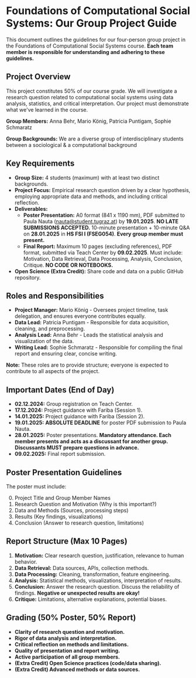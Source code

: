 # Foundations of Computational Social Systems: Our Group Project Guide

This document outlines the guidelines for our four-person group project in the Foundations of Computational Social Systems course.  **Each team member is responsible for understanding and adhering to these guidelines.**

## Project Overview

This project constitutes 50% of our course grade.  We will investigate a research question related to computational social systems using data analysis, statistics, and critical interpretation.  Our project must demonstrate what we've learned in the course.

**Group Members:** Anna Behr, Mario König, Patricia Puntigam, Sophie Schmaratz

**Group Backgrounds:** We are a diverse group of interdisciplinary students between a sociological & a computational background


## Key Requirements

* **Group Size:** 4 students (maximum) with at least two distinct backgrounds.
* **Project Focus:** Empirical research question driven by a clear hypothesis, employing appropriate data and methods, and including critical reflection.
* **Deliverables:**
    * **Poster Presentation:** A0 format (841 x 1190 mm), PDF submitted to Paula Nauta (nauta@student.tugraz.at) by **19.01.2025**.  **NO LATE SUBMISSIONS ACCEPTED.** 10-minute presentation + 10-minute Q&A on **28.01.2025** in **HS FSI I (FSEG054)**. **Every group member must present.**
    * **Final Report:** Maximum 10 pages (excluding references), PDF format, submitted via Teach Center by **09.02.2025**.  Must include: Motivation, Data Retrieval, Data Processing, Analysis, Conclusion, Critique.  **NO CODE OR NOTEBOOKS.**
* **Open Science (Extra Credit):** Share code and data on a public GitHub repository.


## Roles and Responsibilities

* **Project Manager:** Mario König - Oversees project timeline, task delegation, and ensures everyone contributes equally.
* **Data Lead:** Patricia Puntigam - Responsible for data acquisition, cleaning, and preprocessing.
* **Analysis Lead:** Anna Behr - Leads the statistical analysis and visualization of the data.
* **Writing Lead:** Sophie Schmaratz - Responsible for compiling the final report and ensuring clear, concise writing.  


**Note:** These roles are to provide structure; everyone is expected to contribute to all aspects of the project.  


## Important Dates  (End of Day)

* **02.12.2024:** Group registration on Teach Center.
* **17.12.2024:** Project guidance with Fariba (Session 1).
* **14.01.2025:** Project guidance with Fariba (Session 2).
* **19.01.2025:** **ABSOLUTE DEADLINE** for poster PDF submission to Paula Nauta.
* **28.01.2025:** Poster presentations. **Mandatory attendance. Each member presents and acts as a discussant for another group. Discussants MUST prepare questions in advance.**  
* **09.02.2025:** Final report submission.

##  Poster Presentation Guidelines

The poster must include:

0. Project Title and Group Member Names
1. Research Question and Motivation (Why is this important?)
2. Data and Methods  (Sources, processing steps)
3. Results (Key findings, visualizations)
4. Conclusion (Answer to research question, limitations)


## Report Structure (Max 10 Pages)

1. **Motivation:** Clear research question, justification, relevance to human behavior.
2. **Data Retrieval:** Data sources, APIs, collection methods.
3. **Data Processing:** Cleaning, transformation, feature engineering.
4. **Analysis:** Statistical methods, visualizations, interpretation of results.
5. **Conclusion:**  Answer the research question. Discuss the reliability of findings. **Negative or unexpected results are okay!**
6. **Critique:** Limitations, alternative explanations, potential biases.


## Grading (50% Poster, 50% Report)

* **Clarity of research question and motivation.**
* **Rigor of data analysis and interpretation.**
* **Critical reflection on methods and limitations.**
* **Quality of presentation and report writing.**
* **Active participation of all group members.**
* **(Extra Credit) Open Science practices (code/data sharing).**
* **(Extra Credit) Advanced methods or data sources.**  
